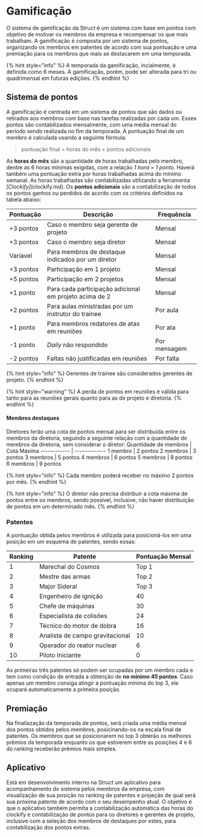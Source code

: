 # Gamificação
O sistema de gamificação da Struct é um sistema com base em pontos com objetivo de motivar os membros da empresa e recompensar os que mais trabalham. A gamificação é composta por um sistema de pontos, organizando os membros em patentes de acordo com sua pontuação e uma premiação para os membros que mais se destacarem em uma temporada.

{% hint style="info" %}
A temporada da gamificação, incialmente, é definida como 6 meses. A gamificação, porém, pode ser alterada para tri ou quadrimensal em futuras edições.
{% endhint %}

## Sistema de pontos
A gamificação é centrada em um sistema de pontos que são dados ou retirados aos membros com base nas tarefas realizadas por cada um. Esses pontos são contabilizados mensalmente, com uma média mensal do período sendo realizada no fim da temporada.
A pontuação final de um membro é calculada usando a seguinte fórmula:
> pontuação final = horas do mês + pontos adicionais

As **horas do mês** são a quantidade de horas trabalhadas pelo membro, dentre as 6 horas mínimas exigidas, com a relação *1 hora = 1 ponto*. Haverá também uma pontuação extra por horas trabalhadas acima do mínimo semanal. As horas trabalhadas são contabilizadas utilizando a ferramenta *[Clockify]*(clockify.md).
Os **pontos adicionais** são a contabilização de todos os pontos ganhos ou perdidos de acordo com os critérios definidos na tabela abaixo:

Pontuação | Descrição | Frequência
------------ | ------------- | -------------
+3 pontos | Caso o membro seja gerente de projeto | Mensal
+3 pontos | Caso o membro seja diretor | Mensal
Varíavel | Para membros de destaque indicados por um diretor | Mensal
+3 pontos | Participação em 1 projeto | Mensal
+5 pontos | Participação em 2 projetos | Mensal
+1 ponto | Para cada participação adicional em projeto acima de 2 | Mensal
+2 pontos | Para aulas ministradas por um instrutor do trainee | Por aula
+1 ponto | Para membros redatores de atas em reuniões | Por ata
-1 ponto | *Daily* não respondido | Por mensagem
-2 pontos | Faltas não justificadas em reuniões | Por falta

{% hint style="info" %}
Gerentes de trainee são considerados gerentes de projeto.
{% endhint %}

{% hint style="warning" %}
A perda de pontos em reuniões é válida para tanto para as reuniões gerais quanto para as de projeto e diretoria.
{% endhint %}

#### Membros destaques
Diretores terão uma cota de pontos mensal para ser distribuida entre os membros da diretoria, seguindo a seguinte relação com a quantidade de membros da diretoria, sem considerar o diretor:
Quantidade de membros | Cota Máxima
------------ | -------------
1 membro | 2 pontos
2 membros | 3 pontos
3 membros | 5 pontos
4 membros | 6 pontos
5 membros | 8 pontos
6 membros | 9 pontos

{% hint style="info" %}
Cada membro poderá receber no máximo 2 pontos por mês.
{% endhint %}

{% hint style="info" %}
O diretor não precisa distribuir a cota máxima de pontos entre os membros, sendo possível, inclusive, não haver distribuição de pontos em um determinado mês.
{% endhint %}

### Patentes
A pontuação obtida pelos membros é utilizada para posicioná-los em uma posição em um esquema de patentes, sendo essas:

Ranking | Patente | Pontuação Mensal
------------ | ------------- | -------------
1 | Marechal do Cosmos | Top 1
2 | Mestre das armas | Top 2
3 | Major Sideral | Top 3
4 | Engenheiro de ignição | 40
5 | Chefe de máquinas | 30
6 | Especialista de colisões | 24
7 | Técnico do motor de dobra | 16
8 | Analista de campo gravitacional | 10
9 | Operador do reator nuclear | 6
10 | Piloto Iniciante | 0

As primeiras três patentes só podem ser ocupadas por um membro cada e tem como condição de entrada a obtenção de **no mínimo 45 pontos**. Caso apenas um membro consiga atingir a pontuação mínima do top 3, ele ocupará automaticamente a primeira posição.

## Premiação
Na finaliazação da temporada de pontos, será criada uma média mensal dos pontos obtidos pelos membros, posicinando-os na escala final de patentes.
Os membros que se posicionarem no top 3 obterão os melhores prêmios da temporada enquanto os que estiverem entre as posições 4 e 6 do ranking receberão prêmios mais simples.

## Aplicativo
Está em desenvolvimento interno na Struct um aplicativo para acompanhamento do sistema pelos membros da empresa, com visualização de sua posição no ranking de patentes e projeção de qual será sua próxima patente de acordo com o seu desempenho atual. O objetivo é que o aplicativo também permita a contabilização automática das horas do clockify e contabilização de pontos para os diretores e gerentes de projeto, inclusive com a seleção dos membros de destaques por estes, para contabilização dos pontos extras.
